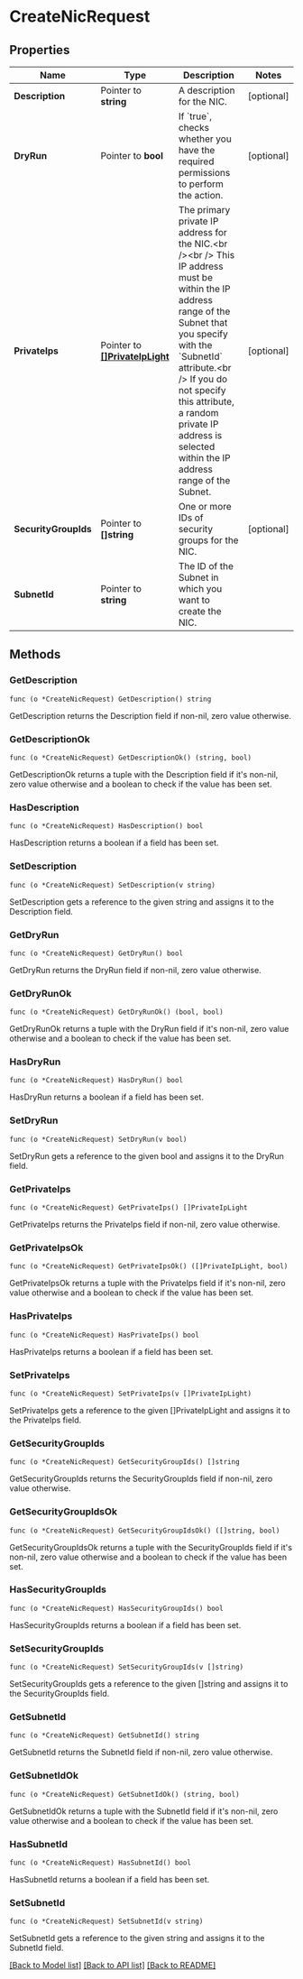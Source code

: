 # CreateNicRequest

## Properties

Name | Type | Description | Notes
------------ | ------------- | ------------- | -------------
**Description** | Pointer to **string** | A description for the NIC. | [optional] 
**DryRun** | Pointer to **bool** | If &#x60;true&#x60;, checks whether you have the required permissions to perform the action. | [optional] 
**PrivateIps** | Pointer to [**[]PrivateIpLight**](PrivateIpLight.md) | The primary private IP address for the NIC.&lt;br /&gt;&lt;br /&gt;  This IP address must be within the IP address range of the Subnet that you specify with the &#x60;SubnetId&#x60; attribute.&lt;br /&gt; If you do not specify this attribute, a random private IP address is selected within the IP address range of the Subnet. | [optional] 
**SecurityGroupIds** | Pointer to **[]string** | One or more IDs of security groups for the NIC. | [optional] 
**SubnetId** | Pointer to **string** | The ID of the Subnet in which you want to create the NIC. | 

## Methods

### GetDescription

`func (o *CreateNicRequest) GetDescription() string`

GetDescription returns the Description field if non-nil, zero value otherwise.

### GetDescriptionOk

`func (o *CreateNicRequest) GetDescriptionOk() (string, bool)`

GetDescriptionOk returns a tuple with the Description field if it's non-nil, zero value otherwise
and a boolean to check if the value has been set.

### HasDescription

`func (o *CreateNicRequest) HasDescription() bool`

HasDescription returns a boolean if a field has been set.

### SetDescription

`func (o *CreateNicRequest) SetDescription(v string)`

SetDescription gets a reference to the given string and assigns it to the Description field.

### GetDryRun

`func (o *CreateNicRequest) GetDryRun() bool`

GetDryRun returns the DryRun field if non-nil, zero value otherwise.

### GetDryRunOk

`func (o *CreateNicRequest) GetDryRunOk() (bool, bool)`

GetDryRunOk returns a tuple with the DryRun field if it's non-nil, zero value otherwise
and a boolean to check if the value has been set.

### HasDryRun

`func (o *CreateNicRequest) HasDryRun() bool`

HasDryRun returns a boolean if a field has been set.

### SetDryRun

`func (o *CreateNicRequest) SetDryRun(v bool)`

SetDryRun gets a reference to the given bool and assigns it to the DryRun field.

### GetPrivateIps

`func (o *CreateNicRequest) GetPrivateIps() []PrivateIpLight`

GetPrivateIps returns the PrivateIps field if non-nil, zero value otherwise.

### GetPrivateIpsOk

`func (o *CreateNicRequest) GetPrivateIpsOk() ([]PrivateIpLight, bool)`

GetPrivateIpsOk returns a tuple with the PrivateIps field if it's non-nil, zero value otherwise
and a boolean to check if the value has been set.

### HasPrivateIps

`func (o *CreateNicRequest) HasPrivateIps() bool`

HasPrivateIps returns a boolean if a field has been set.

### SetPrivateIps

`func (o *CreateNicRequest) SetPrivateIps(v []PrivateIpLight)`

SetPrivateIps gets a reference to the given []PrivateIpLight and assigns it to the PrivateIps field.

### GetSecurityGroupIds

`func (o *CreateNicRequest) GetSecurityGroupIds() []string`

GetSecurityGroupIds returns the SecurityGroupIds field if non-nil, zero value otherwise.

### GetSecurityGroupIdsOk

`func (o *CreateNicRequest) GetSecurityGroupIdsOk() ([]string, bool)`

GetSecurityGroupIdsOk returns a tuple with the SecurityGroupIds field if it's non-nil, zero value otherwise
and a boolean to check if the value has been set.

### HasSecurityGroupIds

`func (o *CreateNicRequest) HasSecurityGroupIds() bool`

HasSecurityGroupIds returns a boolean if a field has been set.

### SetSecurityGroupIds

`func (o *CreateNicRequest) SetSecurityGroupIds(v []string)`

SetSecurityGroupIds gets a reference to the given []string and assigns it to the SecurityGroupIds field.

### GetSubnetId

`func (o *CreateNicRequest) GetSubnetId() string`

GetSubnetId returns the SubnetId field if non-nil, zero value otherwise.

### GetSubnetIdOk

`func (o *CreateNicRequest) GetSubnetIdOk() (string, bool)`

GetSubnetIdOk returns a tuple with the SubnetId field if it's non-nil, zero value otherwise
and a boolean to check if the value has been set.

### HasSubnetId

`func (o *CreateNicRequest) HasSubnetId() bool`

HasSubnetId returns a boolean if a field has been set.

### SetSubnetId

`func (o *CreateNicRequest) SetSubnetId(v string)`

SetSubnetId gets a reference to the given string and assigns it to the SubnetId field.


[[Back to Model list]](../README.md#documentation-for-models) [[Back to API list]](../README.md#documentation-for-api-endpoints) [[Back to README]](../README.md)


